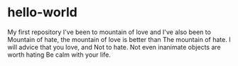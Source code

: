 # hello-world
My first repository 
I've been to mountain of love and I've also been to
Mountain of hate, the mountain of love is better than
The mountain of hate. I will advice that you love, and
Not to hate. Not even inanimate objects are worth hating
Be calm with your life.
